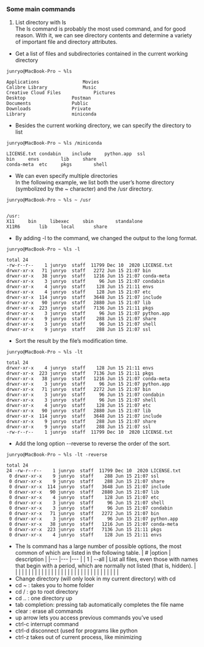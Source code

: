 ### Some main commands
1. List directory with ls  
The ls command is probably the most used command, and for good reason. With it, we can see directory contents and determine a variety of important file and directory attributes.   
  * Get a list of files and subdirectories contained in the current working directory  
```
junryo@MacBook-Pro ~ %ls  

Applications				Movies
Calibre Library				Music
Creative Cloud Files			Pictures
Desktop					Postman
Documents				Public
Downloads				Private
Library					miniconda
```
  * Besides the current working directory, we can specify the directory to list
```
junryo@MacBook-Pro ~ %ls /miniconda

LICENSE.txt	condabin	include		python.app	ssl
bin		envs		lib		share
conda-meta	etc		pkgs		shell
```
   * We can even specify multiple directories  
In the following example, we list both the user’s home directory (symbolized by the ~ character) and the /usr directory.
```
junryo@MacBook-Pro ~ %ls ~ /usr


/usr:
X11		bin		libexec		sbin		standalone
X11R6		lib		local		share
```
   * By adding -l to the command, we changed the output to the long format.
```
junryo@MacBook-Pro ~ %ls -l

total 24
-rw-r--r--    1 junryo  staff  11799 Dec 10  2020 LICENSE.txt
drwxr-xr-x   71 junryo  staff   2272 Jun 15 21:07 bin
drwxr-xr-x   38 junryo  staff   1216 Jun 15 21:07 conda-meta
drwxr-xr-x    3 junryo  staff     96 Jun 15 21:07 condabin
drwxr-xr-x    4 junryo  staff    128 Jun 15 21:11 envs
drwxr-xr-x    4 junryo  staff    128 Jun 15 21:07 etc
drwxr-xr-x  114 junryo  staff   3648 Jun 15 21:07 include
drwxr-xr-x   90 junryo  staff   2880 Jun 15 21:07 lib
drwxr-xr-x  223 junryo  staff   7136 Jun 15 21:11 pkgs
drwxr-xr-x    3 junryo  staff     96 Jun 15 21:07 python.app
drwxr-xr-x    9 junryo  staff    288 Jun 15 21:07 share
drwxr-xr-x    3 junryo  staff     96 Jun 15 21:07 shell
drwxr-xr-x    9 junryo  staff    288 Jun 15 21:07 ssl
```   
  * Sort the result by the file’s modification time.
```
junryo@MacBook-Pro ~ %ls -lt

total 24
drwxr-xr-x    4 junryo  staff    128 Jun 15 21:11 envs
drwxr-xr-x  223 junryo  staff   7136 Jun 15 21:11 pkgs
drwxr-xr-x   38 junryo  staff   1216 Jun 15 21:07 conda-meta
drwxr-xr-x    3 junryo  staff     96 Jun 15 21:07 python.app
drwxr-xr-x   71 junryo  staff   2272 Jun 15 21:07 bin
drwxr-xr-x    3 junryo  staff     96 Jun 15 21:07 condabin
drwxr-xr-x    3 junryo  staff     96 Jun 15 21:07 shell
drwxr-xr-x    4 junryo  staff    128 Jun 15 21:07 etc
drwxr-xr-x   90 junryo  staff   2880 Jun 15 21:07 lib
drwxr-xr-x  114 junryo  staff   3648 Jun 15 21:07 include
drwxr-xr-x    9 junryo  staff    288 Jun 15 21:07 share
drwxr-xr-x    9 junryo  staff    288 Jun 15 21:07 ssl
-rw-r--r--    1 junryo  staff  11799 Dec 10  2020 LICENSE.txt
```  
   * Add the long option --reverse to reverse the order of the sort.
```
junryo@MacBook-Pro ~ %ls -lt -reverse

total 24
24 -rw-r--r--    1 junryo  staff  11799 Dec 10  2020 LICENSE.txt
 0 drwxr-xr-x    9 junryo  staff    288 Jun 15 21:07 ssl
 0 drwxr-xr-x    9 junryo  staff    288 Jun 15 21:07 share
 0 drwxr-xr-x  114 junryo  staff   3648 Jun 15 21:07 include
 0 drwxr-xr-x   90 junryo  staff   2880 Jun 15 21:07 lib
 0 drwxr-xr-x    4 junryo  staff    128 Jun 15 21:07 etc
 0 drwxr-xr-x    3 junryo  staff     96 Jun 15 21:07 shell
 0 drwxr-xr-x    3 junryo  staff     96 Jun 15 21:07 condabin
 0 drwxr-xr-x   71 junryo  staff   2272 Jun 15 21:07 bin
 0 drwxr-xr-x    3 junryo  staff     96 Jun 15 21:07 python.app
 0 drwxr-xr-x   38 junryo  staff   1216 Jun 15 21:07 conda-meta
 0 drwxr-xr-x  223 junryo  staff   7136 Jun 15 21:11 pkgs
 0 drwxr-xr-x    4 junryo  staff    128 Jun 15 21:11 envs
```
* The ls command has a large number of possible options, the most common of which are listed in the following table.
|   #	|option   	| description  	|
|---	|---	|---	|
|   1	|  --all 	|   List all files, even those with names that begin with a period, which are normally not listed (that is, hidden).	|
|   	|   	|   	|
|   	|   	|   	|
|   	|   	|   	|
|   	|   	|   	|
|   	|   	|   	|
|   	|   	|   	|
|   	|   	|   	|
|   	|   	|   	|
* Change directory (will only look in my current directory) with cd
* cd ~ : takes you to home folder
* cd / : go to root directory
* cd .. : one directory up
* tab completion: pressing tab automatically completes the file name
* clear : erase all commands
* up arrow lets you access previous commands you’ve used
* ctrl-c interrupt command
* ctrl-d disconnect (used for programs like python
* ctrl-z takes out of current process, like minimizing

